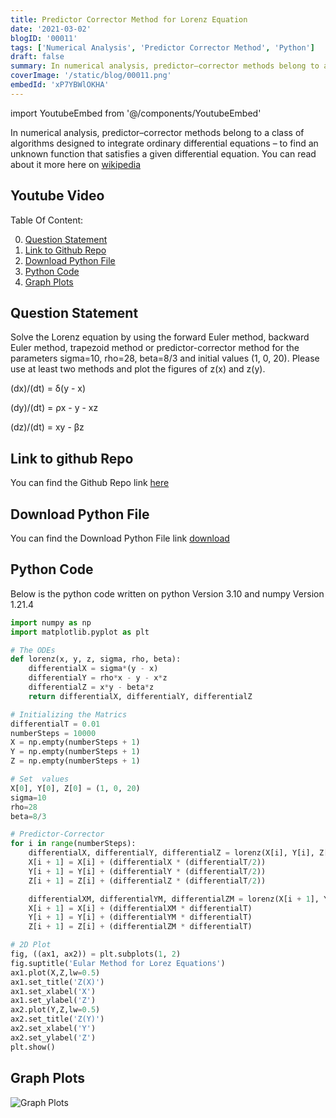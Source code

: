 ```yaml
---
title: Predictor Corrector Method for Lorenz Equation
date: '2021-03-02'
blogID: '00011'
tags: ['Numerical Analysis', 'Predictor Corrector Method', 'Python']
draft: false
summary: In numerical analysis, predictor–corrector methods belong to a class of algorithms designed to integrate ordinary differential equations – to find an unknown function that satisfies a given differential equation.
coverImage: '/static/blog/00011.png'
embedId: 'xP7YBWlOKHA'
---
```


import YoutubeEmbed from '@/components/YoutubeEmbed'

In numerical analysis, predictor–corrector methods belong to a class of algorithms designed to integrate ordinary differential equations – to find an unknown function that satisfies a given differential equation. You can read about it more here on [wikipedia](https://en.wikipedia.org/wiki/Predictor%E2%80%93corrector_method)

## Youtube Video

<YoutubeEmbed embedId="xP7YBWlOKHA" />

Table Of Content:

0. [Question Statement](#question-statement)
1. [Link to Github Repo](#link-to-github-repo)
2. [Download Python File](#download-python-file)
3. [Python Code](#python-code)
4. [Graph Plots](#graph-plots)

## Question Statement

Solve the Lorenz equation by using the forward Euler method, backward Euler method, trapezoid method or predictor-corrector method for the parameters sigma=10, rho=28, beta=8/3 and initial values (1, 0, 20). Please use at least two methods and plot the figures of z(x) and z(y).

(dx)/(dt) = δ(y - x)

(dy)/(dt) = ρx - y - xz

(dz)/(dt) = xy - βz

## Link to github Repo

You can find the Github Repo link [here](https://github.com/HassanAMZ/numerical-analysis/blob/homework-002/PredictorCorrectorMethod.py)

## Download Python File

You can find the Download Python File link
<a href="/static/blog/00011_1.py" download>download</a>

## Python Code

Below is the python code written on python Version 3.10 and numpy Version 1.21.4

```py
import numpy as np
import matplotlib.pyplot as plt

# The ODEs
def lorenz(x, y, z, sigma, rho, beta):
    differentialX = sigma*(y - x)
    differentialY = rho*x - y - x*z
    differentialZ = x*y - beta*z
    return differentialX, differentialY, differentialZ

# Initializing the Matrics
differentialT = 0.01
numberSteps = 10000
X = np.empty(numberSteps + 1)
Y = np.empty(numberSteps + 1)
Z = np.empty(numberSteps + 1)

# Set  values
X[0], Y[0], Z[0] = (1, 0, 20)
sigma=10
rho=28
beta=8/3

# Predictor-Corrector
for i in range(numberSteps):
    differentialX, differentialY, differentialZ = lorenz(X[i], Y[i], Z[i], sigma, rho, beta)
    X[i + 1] = X[i] + (differentialX * (differentialT/2))
    Y[i + 1] = Y[i] + (differentialY * (differentialT/2))
    Z[i + 1] = Z[i] + (differentialZ * (differentialT/2))

    differentialXM, differentialYM, differentialZM = lorenz(X[i + 1], Y[i + 1], Z[i + 1], sigma, rho, beta)
    X[i + 1] = X[i] + (differentialXM * differentialT)
    Y[i + 1] = Y[i] + (differentialYM * differentialT)
    Z[i + 1] = Z[i] + (differentialZM * differentialT)

# 2D Plot
fig, ((ax1, ax2)) = plt.subplots(1, 2)
fig.suptitle('Eular Method for Lorez Equations')
ax1.plot(X,Z,lw=0.5)
ax1.set_title('Z(X)')
ax1.set_xlabel('X')
ax1.set_ylabel('Z')
ax2.plot(Y,Z,lw=0.5)
ax2.set_title('Z(Y)')
ax2.set_xlabel('Y')
ax2.set_ylabel('Z')
plt.show()
```

## Graph Plots

![Graph Plots](/static/blog/00011_2.png)
